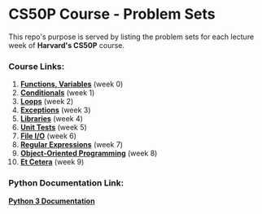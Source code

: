 # CS50P Course - Problem Sets

This repo's purpose is served by listing the problem sets for each lecture week of **Harvard's CS50P** course.

### Course Links:
1. [**Functions, Variables**](https://cs50.harvard.edu/python/2022/weeks/0/) (week 0)
1. [**Conditionals**](https://cs50.harvard.edu/python/2022/weeks/1/) (week 1)
1. [**Loops**](https://cs50.harvard.edu/python/2022/weeks/2/) (week 2)
1. [**Exceptions**](https://cs50.harvard.edu/python/2022/weeks/3/) (week 3)
1. [**Libraries**](https://cs50.harvard.edu/python/2022/weeks/4/) (week 4)
1. [**Unit Tests**](https://cs50.harvard.edu/python/2022/weeks/5/) (week 5)
1. [**File I/O**](https://cs50.harvard.edu/python/2022/weeks/6/) (week 6)
1. [**Regular Expressions**](https://cs50.harvard.edu/python/2022/weeks/7/) (week 7)
1. [**Object-Oriented Programming**](https://cs50.harvard.edu/python/2022/weeks/8/) (week 8)
1. [**Et Cetera**](https://cs50.harvard.edu/python/2022/weeks/9/) (week 9)

### Python Documentation Link:
**[Python 3 Documentation](https://docs.python.org/3/library/functions.html)**

